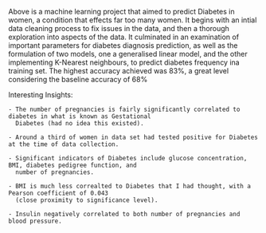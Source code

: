 Above is a machine learning project that aimed to predict Diabetes in women, a condition that effects far too many women. It begins with an intial 
data cleaning process to fix issues in the data, and then a thorough exploration into aspects of the data. It culminated in an examination of 
important parameters for diabetes diagnosis prediction, as well as the formulation of two models, one a generalised linear model, and the other
implementing K-Nearest neighbours, to predict diabetes frequency ina training set. The highest accuracy achieved was 83%, a great level considering the
baseline accuracy of 68%

Interesting Insights:

    - The number of pregnancies is fairly significantly correlated to diabetes in what is known as Gestational 
      Diabetes (had no idea this existed).
    
    - Around a third of women in data set had tested positive for Diabetes at the time of data collection.
    
    - Significant indicators of Diabetes include glucose concentration, BMI, diabetes pedigree function, and 
      number of pregnancies.
    
    - BMI is much less correalted to Diabetes that I had thought, with a Pearson coefficient of 0.043 
      (close proximity to significance level).
    
    - Insulin negatively correlated to both number of pregnancies and blood pressure.
